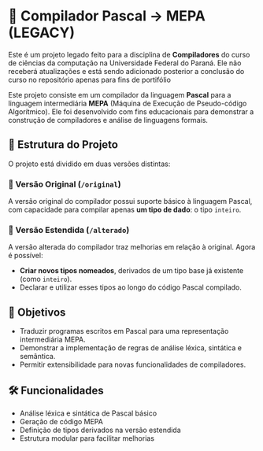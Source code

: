 # 🧠 Compilador Pascal → MEPA (LEGACY)

Este é um projeto legado feito para a disciplina de **Compiladores** do curso de ciências da computação na Universidade Federal do Paraná. Ele não receberá atualizações e está sendo adicionado posterior a conclusão do curso no repositório apenas para fins de portifólio


Este projeto consiste em um compilador da linguagem **Pascal** para a linguagem intermediária **MEPA** (Máquina de Execução de Pseudo-código Algorítmico). Ele foi desenvolvido com fins educacionais para demonstrar a construção de compiladores e análise de linguagens formais.

## 📂 Estrutura do Projeto

O projeto está dividido em duas versões distintas:

### 🔸 Versão Original (`/original`)
A versão original do compilador possui suporte básico à linguagem Pascal, com capacidade para compilar apenas **um tipo de dado**: o tipo `inteiro`.

### 🔸 Versão Estendida (`/alterado`)
A versão alterada do compilador traz melhorias em relação à original. Agora é possível:
- **Criar novos tipos nomeados**, derivados de um tipo base já existente (como `inteiro`).
- Declarar e utilizar esses tipos ao longo do código Pascal compilado.

## 🚀 Objetivos

- Traduzir programas escritos em Pascal para uma representação intermediária MEPA.
- Demonstrar a implementação de regras de análise léxica, sintática e semântica.
- Permitir extensibilidade para novas funcionalidades de compiladores.

## 🛠️ Funcionalidades

- Análise léxica e sintática de Pascal básico
- Geração de código MEPA
- Definição de tipos derivados na versão estendida
- Estrutura modular para facilitar melhorias

